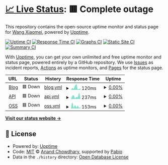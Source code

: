 # [📈 Live Status](https://status.ganyu.rocks): <!--live status--> **🟥 Complete outage**

This repository contains the open-source uptime monitor and status page for [Wang Xiaomei](ganyu.rocks), powered by [Upptime](https://github.com/upptime/upptime).

[![Uptime CI](https://github.com/g2nnyS/uptime/workflows/Uptime%20CI/badge.svg)](https://github.com/g2nnyS/uptime/actions?query=workflow%3A%22Uptime+CI%22)
[![Response Time CI](https://github.com/g2nnyS/uptime/workflows/Response%20Time%20CI/badge.svg)](https://github.com/g2nnyS/uptime/actions?query=workflow%3A%22Response+Time+CI%22)
[![Graphs CI](https://github.com/g2nnyS/uptime/workflows/Graphs%20CI/badge.svg)](https://github.com/g2nnyS/uptime/actions?query=workflow%3A%22Graphs+CI%22)
[![Static Site CI](https://github.com/g2nnyS/uptime/workflows/Static%20Site%20CI/badge.svg)](https://github.com/g2nnyS/uptime/actions?query=workflow%3A%22Static+Site+CI%22)
[![Summary CI](https://github.com/g2nnyS/uptime/workflows/Summary%20CI/badge.svg)](https://github.com/g2nnyS/uptime/actions?query=workflow%3A%22Summary+CI%22)

With [Upptime](https://upptime.js.org), you can get your own unlimited and free uptime monitor and status page, powered entirely by a GitHub repository. We use [Issues](https://github.com/g2nnyS/uptime/issues) as incident reports, [Actions](https://github.com/g2nnyS/uptime/actions) as uptime monitors, and [Pages](https://status.ganyu.rocks) for the status page.

<!--start: status pages-->
<!-- This summary is generated by Upptime (https://github.com/upptime/upptime) -->
<!-- Do not edit this manually, your changes will be overwritten -->
<!-- prettier-ignore -->
| URL | Status | History | Response Time | Uptime |
| --- | ------ | ------- | ------------- | ------ |
| <img alt="" src="https://icons.duckduckgo.com/ip3/blog.ganyu.rocks.ico" height="13"> [Blog](https://blog.ganyu.rocks) | 🟥 Down | [blog.yml](https://github.com/g2nnyS/uptime/commits/HEAD/history/blog.yml) | <details><summary><img alt="Response time graph" src="./graphs/blog/response-time-week.png" height="20"> 120ms</summary><br><a href="https://status.ganyu.rocks/history/blog"><img alt="Response time 158" src="https://img.shields.io/endpoint?url=https%3A%2F%2Fraw.githubusercontent.com%2Fg2nnyS%2Fuptime%2FHEAD%2Fapi%2Fblog%2Fresponse-time.json"></a><br><a href="https://status.ganyu.rocks/history/blog"><img alt="24-hour response time 71" src="https://img.shields.io/endpoint?url=https%3A%2F%2Fraw.githubusercontent.com%2Fg2nnyS%2Fuptime%2FHEAD%2Fapi%2Fblog%2Fresponse-time-day.json"></a><br><a href="https://status.ganyu.rocks/history/blog"><img alt="7-day response time 120" src="https://img.shields.io/endpoint?url=https%3A%2F%2Fraw.githubusercontent.com%2Fg2nnyS%2Fuptime%2FHEAD%2Fapi%2Fblog%2Fresponse-time-week.json"></a><br><a href="https://status.ganyu.rocks/history/blog"><img alt="30-day response time 128" src="https://img.shields.io/endpoint?url=https%3A%2F%2Fraw.githubusercontent.com%2Fg2nnyS%2Fuptime%2FHEAD%2Fapi%2Fblog%2Fresponse-time-month.json"></a><br><a href="https://status.ganyu.rocks/history/blog"><img alt="1-year response time 158" src="https://img.shields.io/endpoint?url=https%3A%2F%2Fraw.githubusercontent.com%2Fg2nnyS%2Fuptime%2FHEAD%2Fapi%2Fblog%2Fresponse-time-year.json"></a></details> | <details><summary><a href="https://status.ganyu.rocks/history/blog">0.00%</a></summary><a href="https://status.ganyu.rocks/history/blog"><img alt="All-time uptime 0.00%" src="https://img.shields.io/endpoint?url=https%3A%2F%2Fraw.githubusercontent.com%2Fg2nnyS%2Fuptime%2FHEAD%2Fapi%2Fblog%2Fuptime.json"></a><br><a href="https://status.ganyu.rocks/history/blog"><img alt="24-hour uptime 0.00%" src="https://img.shields.io/endpoint?url=https%3A%2F%2Fraw.githubusercontent.com%2Fg2nnyS%2Fuptime%2FHEAD%2Fapi%2Fblog%2Fuptime-day.json"></a><br><a href="https://status.ganyu.rocks/history/blog"><img alt="7-day uptime 0.00%" src="https://img.shields.io/endpoint?url=https%3A%2F%2Fraw.githubusercontent.com%2Fg2nnyS%2Fuptime%2FHEAD%2Fapi%2Fblog%2Fuptime-week.json"></a><br><a href="https://status.ganyu.rocks/history/blog"><img alt="30-day uptime 0.00%" src="https://img.shields.io/endpoint?url=https%3A%2F%2Fraw.githubusercontent.com%2Fg2nnyS%2Fuptime%2FHEAD%2Fapi%2Fblog%2Fuptime-month.json"></a><br><a href="https://status.ganyu.rocks/history/blog"><img alt="1-year uptime 0.00%" src="https://img.shields.io/endpoint?url=https%3A%2F%2Fraw.githubusercontent.com%2Fg2nnyS%2Fuptime%2FHEAD%2Fapi%2Fblog%2Fuptime-year.json"></a></details>
| <img alt="" src="https://icons.duckduckgo.com/ip3/api.ganyu.rocks.ico" height="13"> [API](https://api.ganyu.rocks) | 🟥 Down | [api.yml](https://github.com/g2nnyS/uptime/commits/HEAD/history/api.yml) | <details><summary><img alt="Response time graph" src="./graphs/api/response-time-week.png" height="20"> 237ms</summary><br><a href="https://status.ganyu.rocks/history/api"><img alt="Response time 151" src="https://img.shields.io/endpoint?url=https%3A%2F%2Fraw.githubusercontent.com%2Fg2nnyS%2Fuptime%2FHEAD%2Fapi%2Fapi%2Fresponse-time.json"></a><br><a href="https://status.ganyu.rocks/history/api"><img alt="24-hour response time 52" src="https://img.shields.io/endpoint?url=https%3A%2F%2Fraw.githubusercontent.com%2Fg2nnyS%2Fuptime%2FHEAD%2Fapi%2Fapi%2Fresponse-time-day.json"></a><br><a href="https://status.ganyu.rocks/history/api"><img alt="7-day response time 237" src="https://img.shields.io/endpoint?url=https%3A%2F%2Fraw.githubusercontent.com%2Fg2nnyS%2Fuptime%2FHEAD%2Fapi%2Fapi%2Fresponse-time-week.json"></a><br><a href="https://status.ganyu.rocks/history/api"><img alt="30-day response time 200" src="https://img.shields.io/endpoint?url=https%3A%2F%2Fraw.githubusercontent.com%2Fg2nnyS%2Fuptime%2FHEAD%2Fapi%2Fapi%2Fresponse-time-month.json"></a><br><a href="https://status.ganyu.rocks/history/api"><img alt="1-year response time 151" src="https://img.shields.io/endpoint?url=https%3A%2F%2Fraw.githubusercontent.com%2Fg2nnyS%2Fuptime%2FHEAD%2Fapi%2Fapi%2Fresponse-time-year.json"></a></details> | <details><summary><a href="https://status.ganyu.rocks/history/api">0.00%</a></summary><a href="https://status.ganyu.rocks/history/api"><img alt="All-time uptime 0.00%" src="https://img.shields.io/endpoint?url=https%3A%2F%2Fraw.githubusercontent.com%2Fg2nnyS%2Fuptime%2FHEAD%2Fapi%2Fapi%2Fuptime.json"></a><br><a href="https://status.ganyu.rocks/history/api"><img alt="24-hour uptime 0.00%" src="https://img.shields.io/endpoint?url=https%3A%2F%2Fraw.githubusercontent.com%2Fg2nnyS%2Fuptime%2FHEAD%2Fapi%2Fapi%2Fuptime-day.json"></a><br><a href="https://status.ganyu.rocks/history/api"><img alt="7-day uptime 0.00%" src="https://img.shields.io/endpoint?url=https%3A%2F%2Fraw.githubusercontent.com%2Fg2nnyS%2Fuptime%2FHEAD%2Fapi%2Fapi%2Fuptime-week.json"></a><br><a href="https://status.ganyu.rocks/history/api"><img alt="30-day uptime 0.00%" src="https://img.shields.io/endpoint?url=https%3A%2F%2Fraw.githubusercontent.com%2Fg2nnyS%2Fuptime%2FHEAD%2Fapi%2Fapi%2Fuptime-month.json"></a><br><a href="https://status.ganyu.rocks/history/api"><img alt="1-year uptime 0.00%" src="https://img.shields.io/endpoint?url=https%3A%2F%2Fraw.githubusercontent.com%2Fg2nnyS%2Fuptime%2FHEAD%2Fapi%2Fapi%2Fuptime-year.json"></a></details>
| <img alt="" src="https://icons.duckduckgo.com/ip3/oss.ganyu.rocks.ico" height="13"> [OSS](https://oss.ganyu.rocks/genshinimage/103266218_p0.jpg) | 🟥 Down | [oss.yml](https://github.com/g2nnyS/uptime/commits/HEAD/history/oss.yml) | <details><summary><img alt="Response time graph" src="./graphs/oss/response-time-week.png" height="20"> 153ms</summary><br><a href="https://status.ganyu.rocks/history/oss"><img alt="Response time 382" src="https://img.shields.io/endpoint?url=https%3A%2F%2Fraw.githubusercontent.com%2Fg2nnyS%2Fuptime%2FHEAD%2Fapi%2Foss%2Fresponse-time.json"></a><br><a href="https://status.ganyu.rocks/history/oss"><img alt="24-hour response time 67" src="https://img.shields.io/endpoint?url=https%3A%2F%2Fraw.githubusercontent.com%2Fg2nnyS%2Fuptime%2FHEAD%2Fapi%2Foss%2Fresponse-time-day.json"></a><br><a href="https://status.ganyu.rocks/history/oss"><img alt="7-day response time 153" src="https://img.shields.io/endpoint?url=https%3A%2F%2Fraw.githubusercontent.com%2Fg2nnyS%2Fuptime%2FHEAD%2Fapi%2Foss%2Fresponse-time-week.json"></a><br><a href="https://status.ganyu.rocks/history/oss"><img alt="30-day response time 138" src="https://img.shields.io/endpoint?url=https%3A%2F%2Fraw.githubusercontent.com%2Fg2nnyS%2Fuptime%2FHEAD%2Fapi%2Foss%2Fresponse-time-month.json"></a><br><a href="https://status.ganyu.rocks/history/oss"><img alt="1-year response time 382" src="https://img.shields.io/endpoint?url=https%3A%2F%2Fraw.githubusercontent.com%2Fg2nnyS%2Fuptime%2FHEAD%2Fapi%2Foss%2Fresponse-time-year.json"></a></details> | <details><summary><a href="https://status.ganyu.rocks/history/oss">0.00%</a></summary><a href="https://status.ganyu.rocks/history/oss"><img alt="All-time uptime 0.00%" src="https://img.shields.io/endpoint?url=https%3A%2F%2Fraw.githubusercontent.com%2Fg2nnyS%2Fuptime%2FHEAD%2Fapi%2Foss%2Fuptime.json"></a><br><a href="https://status.ganyu.rocks/history/oss"><img alt="24-hour uptime 0.00%" src="https://img.shields.io/endpoint?url=https%3A%2F%2Fraw.githubusercontent.com%2Fg2nnyS%2Fuptime%2FHEAD%2Fapi%2Foss%2Fuptime-day.json"></a><br><a href="https://status.ganyu.rocks/history/oss"><img alt="7-day uptime 0.00%" src="https://img.shields.io/endpoint?url=https%3A%2F%2Fraw.githubusercontent.com%2Fg2nnyS%2Fuptime%2FHEAD%2Fapi%2Foss%2Fuptime-week.json"></a><br><a href="https://status.ganyu.rocks/history/oss"><img alt="30-day uptime 0.00%" src="https://img.shields.io/endpoint?url=https%3A%2F%2Fraw.githubusercontent.com%2Fg2nnyS%2Fuptime%2FHEAD%2Fapi%2Foss%2Fuptime-month.json"></a><br><a href="https://status.ganyu.rocks/history/oss"><img alt="1-year uptime 0.00%" src="https://img.shields.io/endpoint?url=https%3A%2F%2Fraw.githubusercontent.com%2Fg2nnyS%2Fuptime%2FHEAD%2Fapi%2Foss%2Fuptime-year.json"></a></details>

<!--end: status pages-->

[**Visit our status website →**](https://status.ganyu.rocks)

## 📄 License

- Powered by: [Upptime](https://github.com/upptime/upptime)
- Code: [MIT](./LICENSE) © [Anand Chowdhary](https://anandchowdhary.com), supported by [Pabio](https://pabio.com)
- Data in the `./history` directory: [Open Database License](https://opendatacommons.org/licenses/odbl/1-0/)
